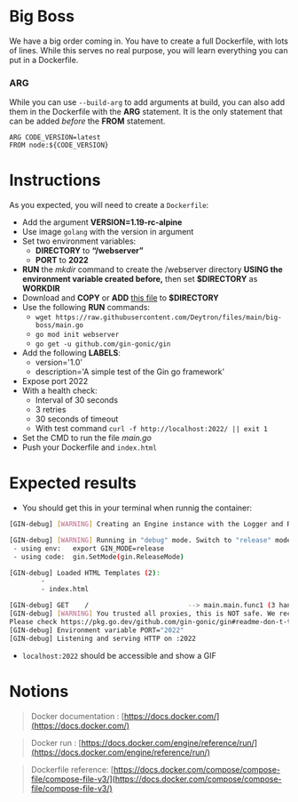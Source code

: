 # Big Boss

We have a big order coming in. You have to create a full Dockerfile, with lots of lines. While this serves no real purpose, you will learn everything you can put in a Dockerfile.

### ARG

While you can use `--build-arg` to add arguments at build, you can also add them in the Dockerfile with the **ARG** statement. It is the only statement that can be added _before_ the **FROM** statement.

```docker
ARG CODE_VERSION=latest
FROM node:${CODE_VERSION}
```

# Instructions

As you expected, you will need to create a `Dockerfile`:

- Add the argument **VERSION=1.19-rc-alpine**
- Use image `golang` with the version in argument
- Set two environment variables:
  - **DIRECTORY** to **“/webserver”**
  - **PORT** to **2022**
- **RUN** the _mkdir_ command to create the /webserver directory **USING the environment variable created before,** then set **$DIRECTORY** as **WORKDIR**
- Download and **COPY** or **ADD** [this file](https://raw.githubusercontent.com/Deytron/files/main/big-boss/index.html) to **$DIRECTORY**
- Use the following **RUN** commands:
  - `wget https://raw.githubusercontent.com/Deytron/files/main/big-boss/main.go`
  - `go mod init webserver`
  - `go get -u github.com/gin-gonic/gin`
- Add the following **LABELS**:
  - version='1.0'
  - description='A simple test of the Gin go framework'
- Expose port 2022
- With a health check:
  - Interval of 30 seconds
  - 3 retries
  - 30 seconds of timeout
  - With test command `curl -f http://localhost:2022/ || exit 1`
- Set the CMD to run the file _main.go_
- Push your Dockerfile and `index.html`

# Expected results

- You should get this in your terminal when runnig the container:

```bash
[GIN-debug] [WARNING] Creating an Engine instance with the Logger and Recovery middleware already attached.

[GIN-debug] [WARNING] Running in "debug" mode. Switch to "release" mode in production.
 - using env:   export GIN_MODE=release
 - using code:  gin.SetMode(gin.ReleaseMode)

[GIN-debug] Loaded HTML Templates (2):
        -
        - index.html

[GIN-debug] GET    /                         --> main.main.func1 (3 handlers)
[GIN-debug] [WARNING] You trusted all proxies, this is NOT safe. We recommend you to set a value.
Please check https://pkg.go.dev/github.com/gin-gonic/gin#readme-don-t-trust-all-proxies for details.
[GIN-debug] Environment variable PORT="2022"
[GIN-debug] Listening and serving HTTP on :2022
```

- `localhost:2022` should be accessible and show a GIF

# Notions

> Docker documentation : [https://docs.docker.com/](https://docs.docker.com/)

> Docker run : [https://docs.docker.com/engine/reference/run/](https://docs.docker.com/engine/reference/run/)

> Dockerfile reference: [https://docs.docker.com/compose/compose-file/compose-file-v3/](https://docs.docker.com/compose/compose-file/compose-file-v3/)
